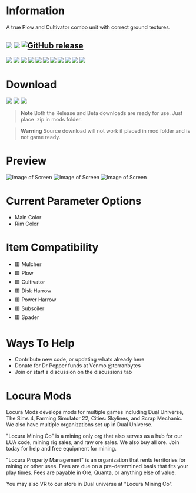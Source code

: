 # Information
A true Plow and Cultivator combo unit with correct ground textures.

[![](https://img.shields.io/badge/FS22-1.7.1.0-green?style=for-the-badge&logo=steam)](#)
[![](https://img.shields.io/badge/Maintained-YES-green?style=for-the-badge)](#)
[![GitHub release](https://img.shields.io/github/release/LocuraDU/FS22-Locura-CultiPlow?include_prereleases=&sort=semver&color=blue&style=for-the-badge)](https://github.com/LocuraDU/FS22-Locura-CultiPlowr/releases/)
---
[![](https://img.shields.io/github/issues/locuradu/FS22-Locura-CultiPlow?style=flat-square&label=ISSUES)](#)
[![](https://img.shields.io/github/issues-closed/locuradu/FS22-Locura-CultiPlow?style=flat-square&label=ISSUES)](#)
[![](https://img.shields.io/github/watchers/locuradu/FS22-Locura-CultiPlow?style=flat-square&label=WATCHERS)](#)
[![](https://img.shields.io/github/stars/locuradu/FS22-Locura-CultiPlow?style=flat-square&label=STARS)](#)
[![](https://img.shields.io/github/forks/locuradu/FS22-Locura-CultiPlow?style=flat-square&label=FORKS)](#)
[![](https://img.shields.io/github/commit-activity/w/locuradu/FS22-Locura-CultiPlow?style=flat-square&label=COMMIT%20ACTIVITY)](#)
[![](https://img.shields.io/github/discussions/locuradu/FS22-Locura-CultiPlow?label=DISCUSSIONS&style=flat-square)](#)
[![](https://img.shields.io/github/release-date/locuradu/FS22-Locura-CultiPlow?label=LAST%20RELEASE&style=flat-square)](#)
[![](https://img.shields.io/github/last-commit/locuradu/FS22-Locura-CultiPlow?label=LAST%20COMMIT&style=flat-square)](#)
[![](https://img.shields.io/github/contributors/locuradu/FS22-Locura-CultiPlow?label=CONTRIBUTORS&style=flat-square)](#)
[![](https://img.shields.io/github/releases/locuradu/FS22-Locura-CultiPlow?label=RELEASES&style=flat-square)](#)



# Download
[![](https://img.shields.io/badge/RELEASE-Download_v1.0-green?style=for-the-badge)](https://minhaskamal.github.io/DownGit/#/home?url=https:%2F%2Fgithub.com%2FLocuraDU%2FFS22-Locura-CultiPlow%2Ftree%2Fmain%2Fsource&rootDirectory=false&fileName=FS22-Locura-CultiPlow)
[![](https://img.shields.io/badge/BETA-Download_v1.1b-green?style=for-the-badge)](https://minhaskamal.github.io/DownGit/#/home?url=https:%2F%2Fgithub.com%2FLocuraDU%2FFS22-Locura-CultiPlow%2Ftree%2Fbeta%2Fsource&rootDirectory=false&fileName=FS22-Locura-CultiPlow)
[![](https://img.shields.io/badge/SOURCE-Download-green?style=for-the-badge)](https://github.com/LocuraDU/FS22-Locura-CultiPlow/releases)

> **Note**
> Both the Release and Beta downloads are ready for use. Just place .zip in mods folder.

> **Warning**
> Source download will not work if placed in mod folder and is not game ready.

# Preview
![Image of Screen](images/Screenshot%20(179).png?raw=true)
![Image of Screen](images/Screenshot%20(180).png?raw=true)
![Image of Screen](images/Screenshot%20(181).png?raw=true)

# Current Parameter Options
- Main Color
- Rim Color

# Item Compatibility
- :red_square: Mulcher
- :green_square: Plow
- :green_square: Cultivator
- :red_square: Disk Harrow
- :red_square: Power Harrow
- :red_square: Subsoiler
- :red_square: Spader

# Ways To Help
- Contribute new code, or updating whats already here
- Donate for Dr Pepper funds at Venmo @terranbytes
- Join or start a discussion on the discussions tab

# Locura Mods
Locura Mods develops mods for multiple games including Dual Universe, The Sims 4, Farming Simulator 22, Cities: Skylines, and Scrap Mechanic. We also have multiple organizations set up in Dual Universe.

"Locura Mining Co" is a mining only org that also serves as a hub for our LUA code, mining rig sales, and raw ore sales. We also buy all ore. Join today for help and free equipment for mining.

"Locura Property Management" is an organization that rents territories for mining or other uses. Fees are due on a pre-determined basis that fits your play times. Fees are payable in Ore, Quanta, or anything else of value.

You may also VR to our store in Dual universe at "Locura Mining Co".  
